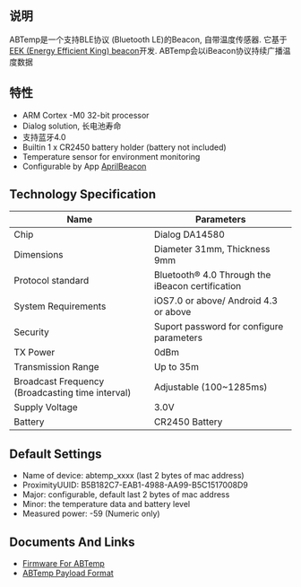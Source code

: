 ## 说明

ABTemp是一个支持BLE协议 (Bluetooth LE)的Beacon, 自带温度传感器. 它基于[EEK (Energy Efficient King)
beacon](https://blog.aprbrother.com/product/aprilbeacon-eek)开发. ABTemp会以iBeacon协议持续广播温度数据

## 特性

  - ARM Cortex -M0 32-bit processor
  - Dialog solution, 长电池寿命
  - 支持蓝牙4.0
  - Builtin 1 x CR2450 battery holder (battery not included)
  - Temperature sensor for environment monitoring
  - Configurable by App
    [AprilBeacon](https://itunes.apple.com/app/aprilbeacon/id847517010?mt=8)

## Technology Specification

| Name                                             | Parameters                                       |
| ------------------------------------------------ | ------------------------------------------------ |
| Chip                                             | Dialog DA14580                                   |
| Dimensions                                       | Diameter 31mm, Thickness 9mm                     |
| Protocol standard                                | Bluetooth® 4.0 Through the iBeacon certification |
| System Requirements                              | iOS7.0 or above/ Android 4.3 or above            |
| Security                                         | Suport password for configure parameters         |
| TX Power                                         | 0dBm                                             |
| Transmission Range                               | Up to 35m                                        |
| Broadcast Frequency (Broadcasting time interval) | Adjustable (100~1285ms)                          |
| Supply Voltage                                   | 3.0V                                             |
| Battery                                          | CR2450 Battery                                   |

## Default Settings

  - Name of device: abtemp_xxxx (last 2 bytes of mac address)
  - ProximityUUID: B5B182C7-EAB1-4988-AA99-B5C1517008D9
  - Major: configurable, default last 2 bytes of mac address
  - Minor: the temperature data and battery level
  - Measured power: -59 (Numeric only)

## Documents And Links

  - [Firmware For ABTemp](Firmware_For_ABTemp.md)
  - [ABTemp Payload Format](ABTemp_Payload_Format.md)
